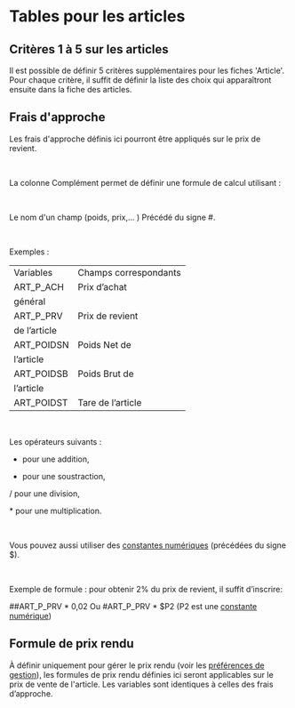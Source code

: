 # Tables pour les articles



## Critères 1 à 5 sur les articles


Il est possible de définir 5 critères supplémentaires pour les fiches 
 'Article'. Pour chaque critère, il suffit de définir la liste des choix 
 qui apparaîtront ensuite dans la fiche des articles.


## Frais d'approche


Les frais d'approche définis ici pourront être appliqués sur le prix 
 de revient.


 


La colonne Complément permet de définir une formule de calcul utilisant 
 :


 


Le nom d'un champ (poids, prix,... ) Précédé du signe #.


 


Exemples :




|  |  |
| --- | --- |
| Variables | Champs correspondants |
| ART\_P\_ACH | Prix d’achat 
 général |
| ART\_P\_PRV | Prix de revient 
 de l’article |
| ART\_POIDSN | Poids Net de 
 l’article |
| ART\_POIDSB | Poids Brut de 
 l’article |
| ART\_POIDST | Tare de l’article |


 


Les opérateurs suivants :


+ pour une addition,


- pour une soustraction,


/ pour une division,


\* pour une multiplication.


 


Vous pouvez aussi utiliser des [constantes 
 numériques](TablesReferenceGenerales.md) (précédées du signe $).


 


Exemple de formule : pour obtenir 2% du prix de revient, il suffit d’inscrire:


##ART\_P\_PRV \* 0,02 Ou #ART\_P\_PRV \* $P2 (P2 est une [constante 
 numérique](TablesReferenceGenerales.md))


## Formule de prix rendu


À définir uniquement pour gérer le prix rendu (voir les [préférences 
 de gestion](../../PreferencesGestion/2-1/OngletArticles.md)), les formules de prix rendu définies ici seront applicables 
 sur le prix de vente de l'article. Les variables sont identiques à celles 
 des frais d’approche.


